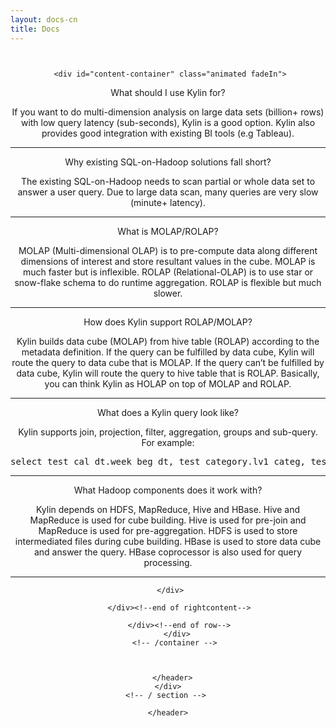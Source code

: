 ```yaml
---
layout: docs-cn
title: Docs
---
```


<main id="main" >
  <div class="container" >
    <div id="zero" class=" main" >
      <header style=" padding:1.0em 0 4em 0">
        <div class="container" >

         
     <div id="content-container" class="animated fadeIn">
       

<p class="content-header" >What should I use Kylin for?</p>
<p class="content-p">
If you want to do multi-dimension analysis on large data sets (billion+ rows) with low query latency (sub-seconds), Kylin is a good option. Kylin also provides good integration with existing BI tools (e.g Tableau).
</p>

<hr/>
 
<p class="content-header">Why existing SQL-on-Hadoop solutions fall short?</p>
<p class="content-p">
The existing SQL-on-Hadoop needs to scan partial or whole data set to answer a user query. Due to large data scan, many queries are very slow (minute+ latency).  
</p>
<hr/>
 
<p class="content-header">What is MOLAP/ROLAP?</p>
<p class="content-p">
MOLAP (Multi-dimensional OLAP) is to pre-compute data along different dimensions of interest and store resultant values in the cube. MOLAP is much faster but is inflexible.
ROLAP (Relational-OLAP) is to use star or snow-flake schema to do runtime aggregation. ROLAP is flexible but much slower.
</p>
<hr/>

<p class="content-header">How does Kylin support ROLAP/MOLAP?</p>
<p class="content-p">
Kylin builds data cube (MOLAP) from hive table (ROLAP) according to the metadata definition.
If the query can be fulfilled by data cube, Kylin will route the query to data cube that is MOLAP.
If the query can’t be fulfilled by data cube, Kylin will route the query to hive table that is ROLAP.
Basically, you can think Kylin as HOLAP on top of MOLAP and ROLAP. 
</p>
<hr/>
<p class="content-header">What does a Kylin query look like?</p>
<p class="content-p">
Kylin supports join, projection, filter, aggregation, groups and sub-query. For example:
<div align="left">

<pre class="prettyprint" style="margin-top:1em;">select test_cal_dt.week_beg_dt, test_category.lv1_categ, test_category.lv2_categ, test_kylin_fact.format_name, test_sites.site_name, sum(test_kylin_fact.price) as total_price, count(*) as total_count from test_kylin_fact left join test_cal_dt on test_kylin_fact.cal_dt = test_cal_dt.cal_dt left join test_category on test_kylin_fact.leaf_categ_id = test_category.leaf_categ_id and test_kylin_fact.site_id = test_category.site_id left join test_sites on test_kylin_fact.site_id = test_sites.site_id where test_kylin_fact.seller_id = 123456 or test_kylin_fact.format_name = 'New' group by test_cal_dt.week_beg_dt, test_category.lv1_categ, test_category.lv2_categ, test_kylin_fact.format_name, test_sites.site_name</pre>
</div>
<hr/>

<p class="content-header">What Hadoop components does it work with?</p>
<p class="content-p">
Kylin depends on HDFS, MapReduce, Hive and HBase.
Hive and MapReduce is used for cube building. Hive is used for pre-join and MapReduce is used for pre-aggregation.
HDFS is used to store intermediated files during cube building.
HBase is used to store data cube and answer the query. HBase coprocessor is also used for query processing.
</p>
<hr/>

<!-- Migrate wiki to here 
<p class="content-header">Where can I find the technical details about Kylin?</p>
<p class="content-p"><a href="http://www.slideshare.net/XuJiang2/kylin-hadoop-olap-engine" target="_blank">Kylin Wiki</a></p>

-->

     </div>
         
         </div><!--end of rightcontent-->
         
         </div><!--end of row-->
        </div>
        <!-- /container --> 
        
        
        
      </header>
    </div>
    <!-- / section --> 
  </div>
  <!-- /container -->
 

  

      
    </header>
  </section>
</main>
